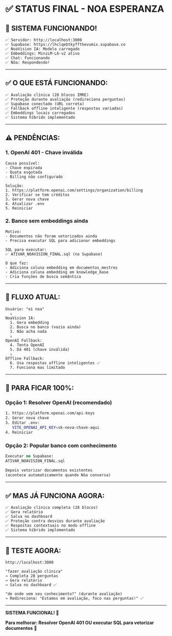 # ✅ STATUS FINAL - NOA ESPERANZA

## 🎉 **SISTEMA FUNCIONANDO!**

```
✅ Servidor: http://localhost:3000
✅ Supabase: https://lhclqebtkyfftkevumix.supabase.co
✅ NoaVision IA: Modelo carregado
✅ Embeddings: MiniLM-L6-v2 ativo
✅ Chat: Funcionando
✅ Nôa: Respondendo!
```

---

## ✅ **O QUE ESTÁ FUNCIONANDO:**

```
✅ Avaliação clínica (28 blocos IMRE)
✅ Proteção durante avaliação (redireciona perguntas)
✅ Supabase conectado (URL correta)
✅ Fallback offline inteligente (respostas variadas)
✅ Embeddings locais carregados
✅ Sistema híbrido implementado
```

---

## ⚠️ **PENDÊNCIAS:**

### **1. OpenAI 401 - Chave inválida**

```
Causa possível:
- Chave expirada
- Quota esgotada
- Billing não configurado

Solução:
1. https://platform.openai.com/settings/organization/billing
2. Verificar se tem créditos
3. Gerar nova chave
4. Atualizar .env
5. Reiniciar
```

### **2. Banco sem embeddings ainda**

```
Motivo:
- Documentos não foram vetorizados ainda
- Precisa executar SQL para adicionar embeddings

SQL para executar:
✅ ATIVAR_NOAVISION_FINAL.sql (no Supabase)

O que faz:
- Adiciona coluna embedding em documentos_mestres
- Adiciona coluna embedding em knowledge_base
- Cria funções de busca semântica
```

---

## 🎯 **FLUXO ATUAL:**

```
Usuário: "oi noa"
  ↓
NoaVision IA:
  1. Gera embedding
  2. Busca no banco (vazio ainda)
  3. Não acha nada
  ↓
OpenAI Fallback:
  4. Tenta OpenAI
  5. Dá 401 (chave inválida)
  ↓
Offline Fallback:
  6. Usa respostas offline inteligentes ✅
  7. Funciona mas limitado
```

---

## 🚀 **PARA FICAR 100%:**

### **Opção 1: Resolver OpenAI (recomendado)**

```bash
1. https://platform.openai.com/api-keys
2. Gerar nova chave
3. Editar .env:
   VITE_OPENAI_API_KEY=sk-nova-chave-aqui
4. Reiniciar
```

### **Opção 2: Popular banco com conhecimento**

```sql
Executar no Supabase:
ATIVAR_NOAVISION_FINAL.sql

Depois vetorizar documentos existentes
(acontece automaticamente quando Nôa conversa)
```

---

## ✅ **MAS JÁ FUNCIONA AGORA:**

```
✅ Avaliação clínica completa (28 blocos)
✅ Gera relatório
✅ Salva no dashboard
✅ Proteção contra desvios durante avaliação
✅ Respostas contextuais no modo offline
✅ Sistema híbrido implementado
```

---

## 🎯 **TESTE AGORA:**

```
http://localhost:3000

"fazer avaliação clínica"
→ Completa 28 perguntas
→ Gera relatório
→ Salva no dashboard ✅

"de onde vem seu conhecimento?" (durante avaliação)
→ Redireciona: "Estamos em avaliação, foco nas perguntas!" ✅
```

---

**SISTEMA FUNCIONAL! 🎉**

**Para melhorar: Resolver OpenAI 401 OU executar SQL para vetorizar documentos** 🚀

